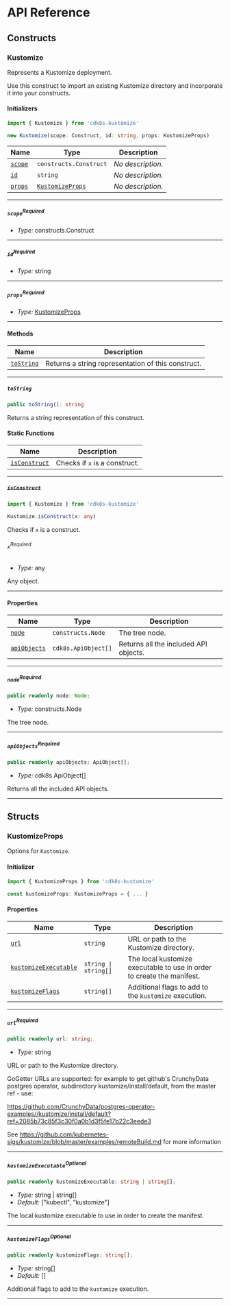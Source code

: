 # API Reference <a name="API Reference" id="api-reference"></a>

## Constructs <a name="Constructs" id="Constructs"></a>

### Kustomize <a name="Kustomize" id="cdk8s-kustomize.Kustomize"></a>

Represents a Kustomize deployment.

Use this construct to import an existing Kustomize directory
and incorporate it into your constructs.

#### Initializers <a name="Initializers" id="cdk8s-kustomize.Kustomize.Initializer"></a>

```typescript
import { Kustomize } from 'cdk8s-kustomize'

new Kustomize(scope: Construct, id: string, props: KustomizeProps)
```

| **Name** | **Type** | **Description** |
| --- | --- | --- |
| <code><a href="#cdk8s-kustomize.Kustomize.Initializer.parameter.scope">scope</a></code> | <code>constructs.Construct</code> | *No description.* |
| <code><a href="#cdk8s-kustomize.Kustomize.Initializer.parameter.id">id</a></code> | <code>string</code> | *No description.* |
| <code><a href="#cdk8s-kustomize.Kustomize.Initializer.parameter.props">props</a></code> | <code><a href="#cdk8s-kustomize.KustomizeProps">KustomizeProps</a></code> | *No description.* |

---

##### `scope`<sup>Required</sup> <a name="scope" id="cdk8s-kustomize.Kustomize.Initializer.parameter.scope"></a>

- *Type:* constructs.Construct

---

##### `id`<sup>Required</sup> <a name="id" id="cdk8s-kustomize.Kustomize.Initializer.parameter.id"></a>

- *Type:* string

---

##### `props`<sup>Required</sup> <a name="props" id="cdk8s-kustomize.Kustomize.Initializer.parameter.props"></a>

- *Type:* <a href="#cdk8s-kustomize.KustomizeProps">KustomizeProps</a>

---

#### Methods <a name="Methods" id="Methods"></a>

| **Name** | **Description** |
| --- | --- |
| <code><a href="#cdk8s-kustomize.Kustomize.toString">toString</a></code> | Returns a string representation of this construct. |

---

##### `toString` <a name="toString" id="cdk8s-kustomize.Kustomize.toString"></a>

```typescript
public toString(): string
```

Returns a string representation of this construct.

#### Static Functions <a name="Static Functions" id="Static Functions"></a>

| **Name** | **Description** |
| --- | --- |
| <code><a href="#cdk8s-kustomize.Kustomize.isConstruct">isConstruct</a></code> | Checks if `x` is a construct. |

---

##### ~~`isConstruct`~~ <a name="isConstruct" id="cdk8s-kustomize.Kustomize.isConstruct"></a>

```typescript
import { Kustomize } from 'cdk8s-kustomize'

Kustomize.isConstruct(x: any)
```

Checks if `x` is a construct.

###### `x`<sup>Required</sup> <a name="x" id="cdk8s-kustomize.Kustomize.isConstruct.parameter.x"></a>

- *Type:* any

Any object.

---

#### Properties <a name="Properties" id="Properties"></a>

| **Name** | **Type** | **Description** |
| --- | --- | --- |
| <code><a href="#cdk8s-kustomize.Kustomize.property.node">node</a></code> | <code>constructs.Node</code> | The tree node. |
| <code><a href="#cdk8s-kustomize.Kustomize.property.apiObjects">apiObjects</a></code> | <code>cdk8s.ApiObject[]</code> | Returns all the included API objects. |

---

##### `node`<sup>Required</sup> <a name="node" id="cdk8s-kustomize.Kustomize.property.node"></a>

```typescript
public readonly node: Node;
```

- *Type:* constructs.Node

The tree node.

---

##### `apiObjects`<sup>Required</sup> <a name="apiObjects" id="cdk8s-kustomize.Kustomize.property.apiObjects"></a>

```typescript
public readonly apiObjects: ApiObject[];
```

- *Type:* cdk8s.ApiObject[]

Returns all the included API objects.

---


## Structs <a name="Structs" id="Structs"></a>

### KustomizeProps <a name="KustomizeProps" id="cdk8s-kustomize.KustomizeProps"></a>

Options for `Kustomize`.

#### Initializer <a name="Initializer" id="cdk8s-kustomize.KustomizeProps.Initializer"></a>

```typescript
import { KustomizeProps } from 'cdk8s-kustomize'

const kustomizeProps: KustomizeProps = { ... }
```

#### Properties <a name="Properties" id="Properties"></a>

| **Name** | **Type** | **Description** |
| --- | --- | --- |
| <code><a href="#cdk8s-kustomize.KustomizeProps.property.url">url</a></code> | <code>string</code> | URL or path to the Kustomize directory. |
| <code><a href="#cdk8s-kustomize.KustomizeProps.property.kustomizeExecutable">kustomizeExecutable</a></code> | <code>string \| string[]</code> | The local kustomize executable to use in order to create the manifest. |
| <code><a href="#cdk8s-kustomize.KustomizeProps.property.kustomizeFlags">kustomizeFlags</a></code> | <code>string[]</code> | Additional flags to add to the `kustomize` execution. |

---

##### `url`<sup>Required</sup> <a name="url" id="cdk8s-kustomize.KustomizeProps.property.url"></a>

```typescript
public readonly url: string;
```

- *Type:* string

URL or path to the Kustomize directory.

GoGetter URLs are supported: for example to get
github's CrunchyData postgres operator, subdirectory kustomize/install/default, from the
master ref - use:

https://github.com/CrunchyData/postgres-operator-examples//kustomize/install/default?ref=2085b73c85f3c30f0a0b1d3f5fe17b22c3eede3

See https://github.com/kubernetes-sigs/kustomize/blob/master/examples/remoteBuild.md for
more information

---

##### `kustomizeExecutable`<sup>Optional</sup> <a name="kustomizeExecutable" id="cdk8s-kustomize.KustomizeProps.property.kustomizeExecutable"></a>

```typescript
public readonly kustomizeExecutable: string | string[];
```

- *Type:* string | string[]
- *Default:* ["kubectl", "kustomize"]

The local kustomize executable to use in order to create the manifest.

---

##### `kustomizeFlags`<sup>Optional</sup> <a name="kustomizeFlags" id="cdk8s-kustomize.KustomizeProps.property.kustomizeFlags"></a>

```typescript
public readonly kustomizeFlags: string[];
```

- *Type:* string[]
- *Default:* []

Additional flags to add to the `kustomize` execution.

---



